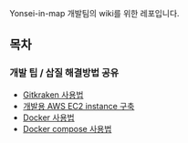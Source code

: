 Yonsei-in-map 개발팀의 wiki를 위한 레포입니다.

## 목차
### 개발 팁 / 삽질 해결방법 공유
- [Gitkraken 사용법](../../wiki/Gitkraken-%EC%82%AC%EC%9A%A9%EB%B2%95)
- [개발용 AWS EC2 instance 구축](../../wiki/개발용-AWS-EC2-instance-구축)
- [Docker 사용법](https://github.com/yonsei-in-map/yim-wiki/wiki/Docker-%EC%82%AC%EC%9A%A9%EB%B2%95)
- [Docker compose 사용법](https://github.com/yonsei-in-map/yim-wiki/wiki/Docker-compose-%EC%82%AC%EC%9A%A9%EB%B2%95)
